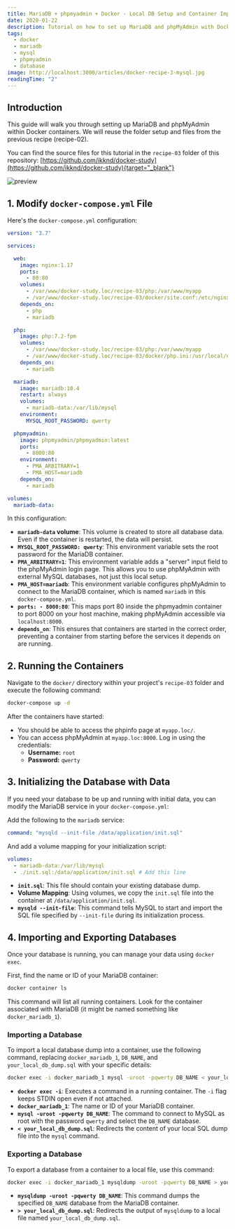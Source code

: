```yaml
---
title: MariaDB + phpmyadmin + Docker - Local DB Setup and Container Import/Export
date: 2020-01-22
description: Tutorial on how to set up MariaDB and phpMyAdmin with Docker, including importing and exporting databases from containers.
tags:
  - docker
  - mariadb
  - mysql
  - phpmyadmin
  - database
image: http://localhost:3000/articles/docker-recipe-3-mysql.jpg
readingTime: "2"
---
```


## Introduction

This guide will walk you through setting up MariaDB and phpMyAdmin within Docker containers. We will reuse the folder setup and files from the previous recipe (recipe-02).

You can find the source files for this tutorial in the `recipe-03` folder of this repository: [https://github.com/ikknd/docker-study](https://github.com/ikknd/docker-study){target="_blank"}

![preview](/articles/docker-recipe-3-mysql.jpg)

## 1. Modify `docker-compose.yml` File

Here's the `docker-compose.yml` configuration:

```yaml
version: "3.7"

services:

  web:
    image: nginx:1.17
    ports:
      - 80:80
    volumes:
      - /var/www/docker-study.loc/recipe-03/php:/var/www/myapp
      - /var/www/docker-study.loc/recipe-03/docker/site.conf:/etc/nginx/conf.d/site.conf
    depends_on:
      - php
      - mariadb

  php:
    image: php:7.2-fpm
    volumes:
      - /var/www/docker-study.loc/recipe-03/php:/var/www/myapp
      - /var/www/docker-study.loc/recipe-03/docker/php.ini:/usr/local/etc/php/php.ini
    depends_on:
      - mariadb

  mariadb:
    image: mariadb:10.4
    restart: always
    volumes:
      - mariadb-data:/var/lib/mysql
    environment:
      MYSQL_ROOT_PASSWORD: qwerty

  phpmyadmin:
    image: phpmyadmin/phpmyadmin:latest
    ports:
      - 8000:80
    environment:
      - PMA_ARBITRARY=1
      - PMA_HOST=mariadb
    depends_on:
      - mariadb

volumes:
  mariadb-data:
```

In this configuration:

*   **`mariadb-data` volume**: This volume is created to store all database data. Even if the container is restarted, the data will persist.
*   **`MYSQL_ROOT_PASSWORD: qwerty`**: This environment variable sets the root password for the MariaDB container.
*   **`PMA_ARBITRARY=1`**: This environment variable adds a "server" input field to the phpMyAdmin login page. This allows you to use phpMyAdmin with external MySQL databases, not just this local setup.
*   **`PMA_HOST=mariadb`**: This environment variable configures phpMyAdmin to connect to the MariaDB container, which is named `mariadb` in this `docker-compose.yml`.
*   **`ports: - 8000:80`**: This maps port 80 inside the phpmyadmin container to port 8000 on your host machine, making phpMyAdmin accessible via `localhost:8000`.
*   **`depends_on`**: This ensures that containers are started in the correct order, preventing a container from starting before the services it depends on are running.

## 2. Running the Containers

Navigate to the `docker/` directory within your project's `recipe-03` folder and execute the following command:

```bash
docker-compose up -d
```

After the containers have started:

*   You should be able to access the phpinfo page at `myapp.loc/`.
*   You can access phpMyAdmin at `myapp.loc:8000`. Log in using the credentials:
    *   **Username:** `root`
    *   **Password:** `qwerty`

## 3. Initializing the Database with Data

If you need your database to be up and running with initial data, you can modify the MariaDB service in your `docker-compose.yml`:

Add the following to the `mariadb` service:

```yaml
command: "mysqld --init-file /data/application/init.sql"
```

And add a volume mapping for your initialization script:

```yaml
volumes:
  - mariadb-data:/var/lib/mysql
  - ./init.sql:/data/application/init.sql # Add this line
```

*   **`init.sql`**: This file should contain your existing database dump.
*   **Volume Mapping**: Using volumes, we copy the `init.sql` file into the container at `/data/application/init.sql`.
*   **`mysqld --init-file`**: This command tells MySQL to start and import the SQL file specified by `--init-file` during its initialization process.

## 4. Importing and Exporting Databases

Once your database is running, you can manage your data using `docker exec`.

First, find the name or ID of your MariaDB container:

```bash
docker container ls
```

This command will list all running containers. Look for the container associated with MariaDB (it might be named something like `docker_mariadb_1`).

### Importing a Database

To import a local database dump into a container, use the following command, replacing `docker_mariadb_1`, `DB_NAME`, and `your_local_db_dump.sql` with your specific details:

```bash
docker exec -i docker_mariadb_1 mysql -uroot -pqwerty DB_NAME < your_local_db_dump.sql
```

*   **`docker exec -i`**: Executes a command in a running container. The `-i` flag keeps STDIN open even if not attached.
*   **`docker_mariadb_1`**: The name or ID of your MariaDB container.
*   **`mysql -uroot -pqwerty DB_NAME`**: The command to connect to MySQL as root with the password `qwerty` and select the `DB_NAME` database.
*   **`< your_local_db_dump.sql`**: Redirects the content of your local SQL dump file into the `mysql` command.

### Exporting a Database

To export a database from a container to a local file, use this command:

```bash
docker exec -i docker_mariadb_1 mysqldump -uroot -pqwerty DB_NAME > your_local_db_dump.sql
```

*   **`mysqldump -uroot -pqwerty DB_NAME`**: This command dumps the specified `DB_NAME` database from the MariaDB container.
*   **`> your_local_db_dump.sql`**: Redirects the output of `mysqldump` to a local file named `your_local_db_dump.sql`.
